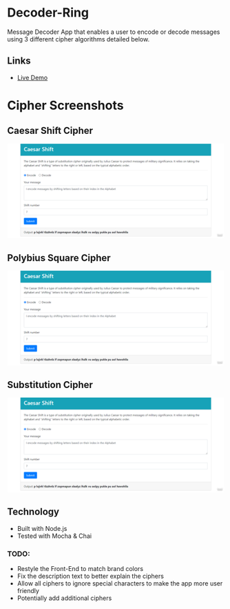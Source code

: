 # Decoder-Ring
Message Decoder App that enables a user to encode or decode messages using 3 different cipher algorithms detailed below.
## Links
- [Live Demo](https://decoder-ring.netlify.app)

# Cipher Screenshots
## **Caesar Shift Cipher** 

![Caesar Shift Screenshot](https://raw.githubusercontent.com/PardySingh/Decoder-Ring/main/Screenshots/Caesar.png)

## **Polybius Square Cipher** 

![Polybius Square Screenshot](https://raw.githubusercontent.com/PardySingh/Decoder-Ring/main/Screenshots/Caesar.png)

## **Substitution Cipher** 

![Caesar Shift Screenshot](https://raw.githubusercontent.com/PardySingh/Decoder-Ring/main/Screenshots/Caesar.png)

## Technology
- Built with Node.js
- Tested with Mocha & Chai 

### TODO:
- Restyle the Front-End to match brand colors
- Fix the description text to better explain the ciphers
- Allow all ciphers to ignore special characters to make the app more user friendly
- Potentially add additional ciphers

